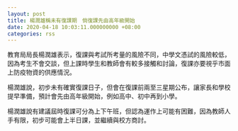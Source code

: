 ```yaml
---
layout: post
title: 楊潤雄稱未有復課期　倘復課先由高年級開始
date: 2020-04-18 10:03:11.000000000 +08:00
categories: rss
---
```


教育局局長楊潤雄表示，復課與考試所考量的風險不同，中學文憑試的風險較低，因為考生不會交談，但上課時學生和教師會有較多接觸和討論，復課亦要視乎市面上防疫物資的供應情況。

楊潤雄說，初步未有確實復課日子，但會在復課前兩至三星期公布，讓家長和學校提早準備，預計會先由高年級開始，例如高中、初中再到小學。

楊潤雄說有建議屆時復課可分為上下午班，但認為運作上可能有困難，因為教師人手有限，初步可能會上半日課，並繼續與校方商討。
